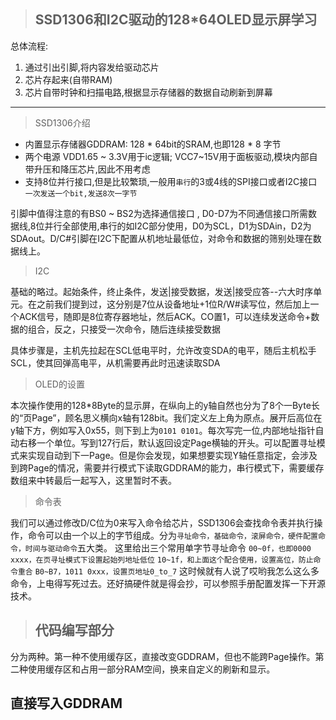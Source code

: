 
>## SSD1306和I2C驱动的128*64OLED显示屏学习

 总体流程:
 1. 通过引出引脚,将内容发给驱动芯片
 2. 芯片存起来(自带RAM)
 3. 芯片自带时钟和扫描电路,根据显示存储器的数据自动刷新到屏幕

---
> SSD1306介绍
- 内置显示存储器GDDRAM: 128 * 64bit的SRAM,也即128 * 8 字节
- 两个电源 VDD1.65 ~ 3.3V用于ic逻辑;  VCC7~15V用于面板驱动,模块内部自带升压和降压芯片,因此不用考虑
- 支持8位并行接口,但是比较繁琐,一般用``串行``的3或4线的SPI接口或者I2C接口 ``一次发送一个bit,发送8次一字节`` 

引脚中值得注意的有BS0 ~ BS2为选择通信接口 , D0-D7为不同通信接口所需数据线,8位并行全部使用,串行的如I2C部分使用，D0为SCL，D1为SDAin，D2为SDAout。D/C#引脚在I2C下配置从机地址最低位，对命令和数据的筛别处理在数据线上。

> I2C

基础的略过。起始条件，终止条件，发送|接受数据，发送|接受应答--六大时序单元。在之前我们提到过，这分别是7位从设备地址+1位R/W#读写位，然后加上一个ACK信号，随即是8位寄存器地址，然后ACK。CO置1，可以连续发送命令+数据的组合，反之，只接受一次命令，随后连续接受数据

具体步骤是，主机先拉起在SCL低电平时，允许改变SDA的电平，随后主机松手SCL，使其回弹高电平，从机需要再此时迅速读取SDA

> OLED的设置
> 
本次操作使用的128*8Byte的显示屏，在纵向上的y轴自然也分为了8个一Byte长的“页Page”，顾名思义横向x轴有128bit。我们定义左上角为原点。展开后高位在y轴下方，例如写入0x55，则下到上为``0101 0101``。每次写完一位,内部地址指针自动右移一个单位。写到127行后，默认返回设定Page横轴的开头。可以配置寻址模式来实现自动到下一Page。但是你会发现，如果想要实现Y轴任意指定，会涉及到跨Page的情况，需要并行模式下读取GDDRAM的能力，串行模式下，需要缓存数组来中转最后一起写入，这里暂时不表。

>命令表

我们可以通过修改D/C位为0来写入命令给芯片，SSD1306会查找命令表并执行操作，命令可以由一个以上的字节组成。分为``寻址命令，基础命令，滚屏命令，硬件配置命令，时间与驱动命令``五大类。
这里给出三个常用单字节寻址命令
``00~0f，也即0000 xxxx，在页寻址模式下设置起始列地址低位``
``10~1f，和上面这个配合使用，设置高位，防止命令重合``
``B0~B7，1011 0xxx，设置页地址0_to_7``
这时候就有人说了哎哟我怎么这么多命令，上电得写死过去。还好搞硬件就是得会抄，可以参照手册配置发挥一下开源技术。

> ## 代码编写部分

分为两种。第一种不使用缓存区，直接改变GDDRAM，但也不能跨Page操作。第二种使用缓存区和占用一部分RAM空间，换来自定义的刷新和显示。

## 直接写入GDDRAM


<!--stackedit_data:
eyJoaXN0b3J5IjpbLTUzNzAxNjI2MSw2NjE5MDgyNDAsMjA5MT
AwMjk2OF19
-->